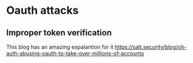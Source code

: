 # Oauth attacks

## Improper token  verification

This blog has an amazing expalantion for it https://salt.security/blog/oh-auth-abusing-oauth-to-take-over-millions-of-accounts